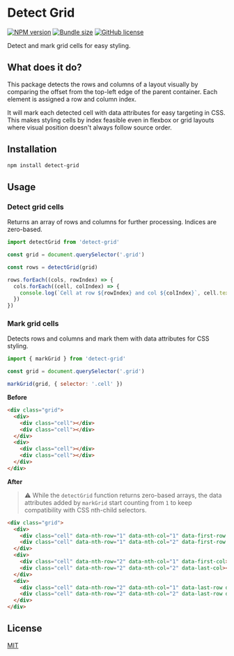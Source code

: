 # Detect Grid

[![NPM version](https://img.shields.io/npm/v/detect-grid)](https://www.npmjs.com/package/detect-grid)
[![Bundle size](https://img.shields.io/bundlephobia/minzip/detect-grid?label=size)](https://bundlephobia.com/result?p=detect-grid)
[![GitHub license](https://img.shields.io/github/license/daun/detect-grid)](./LICENSE)

Detect and mark grid cells for easy styling.

## What does it do?

This package detects the rows and columns of a layout visually by comparing the
offset from the top-left edge of the parent container. Each element is assigned
a row and column index.

It will mark each detected cell with data attributes for easy targeting in CSS.
This makes styling cells by index feasible even in flexbox or grid layouts where
visual position doesn't always follow source order.

## Installation

```bash
npm install detect-grid
```

## Usage

### Detect grid cells

Returns an array of rows and columns for further processing. Indices are zero-based.

```js
import detectGrid from 'detect-grid'

const grid = document.querySelector('.grid')

const rows = detectGrid(grid)

rows.forEach((cols, rowIndex) => {
  cols.forEach((cell, colIndex) => {
    console.log(`Cell at row ${rowIndex} and col ${colIndex}`, cell.textContent)
  })
})
```

### Mark grid cells

Detects rows and columns and mark them with data attributes for CSS styling.

```js
import { markGrid } from 'detect-grid'

const grid = document.querySelector('.grid')

markGrid(grid, { selector: '.cell' })
```

**Before**

```html
<div class="grid">
  <div>
    <div class="cell"></div>
    <div class="cell"></div>
  </div>
  <div>
    <div class="cell"></div>
    <div class="cell"></div>
  </div>
</div>
```

**After**

> :warning: While the `detectGrid` function returns zero-based arrays, the data
   attributes added by `markGrid` start counting from `1` to keep compatibility
   with CSS nth-child selectors.

```html
<div class="grid">
  <div>
    <div class="cell" data-nth-row="1" data-nth-col="1" data-first-row data-first-col></div>
    <div class="cell" data-nth-row="1" data-nth-col="2" data-first-row data-last-col></div>
  </div>
  <div>
    <div class="cell" data-nth-row="2" data-nth-col="1" data-first-col></div>
    <div class="cell" data-nth-row="2" data-nth-col="2" data-last-col></div>
  </div>
  <div>
    <div class="cell" data-nth-row="2" data-nth-col="1" data-last-row data-first-col></div>
    <div class="cell" data-nth-row="2" data-nth-col="2" data-last-row data-last-col></div>
  </div>
</div>
```

## License

[MIT](https://opensource.org/licenses/MIT)
